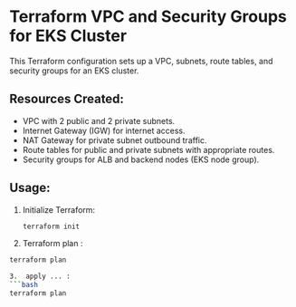 # Terraform VPC and Security Groups for EKS Cluster

This Terraform configuration sets up a VPC, subnets, route tables, and security groups for an EKS cluster.

## Resources Created:
- VPC with 2 public and 2 private subnets.
- Internet Gateway (IGW) for internet access.
- NAT Gateway for private subnet outbound traffic.
- Route tables for public and private subnets with appropriate routes.
- Security groups for ALB and backend nodes (EKS node group).

## Usage:
1. Initialize Terraform:
   ```bash
   terraform init
2.  Terraform plan :
   ```bash
   terraform plan

 3.  apply ... :
   ```bash
   terraform plan  